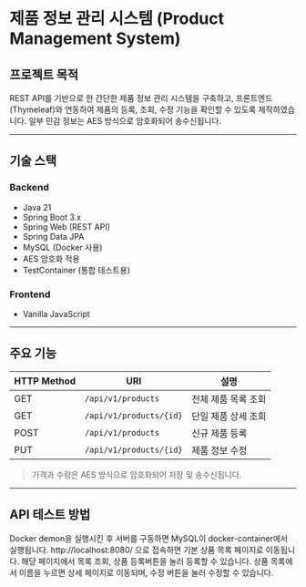 # 제품 정보 관리 시스템 (Product Management System)

## 프로젝트 목적

REST API를 기반으로 한 간단한 제품 정보 관리 시스템을 구축하고, 
프론트엔드(Thymeleaf)와 연동하여 제품의 등록, 조회, 수정 기능을 확인할 수 있도록 제작하였습니다. 
일부 민감 정보는 AES 방식으로 암호화되어 송수신됩니다.

---

## 기술 스택

### Backend
- Java 21
- Spring Boot 3.x
- Spring Web (REST API)
- Spring Data JPA
- MySQL (Docker 사용)
- AES 암호화 적용
- TestContainer (통합 테스트용)

### Frontend
- Vanilla JavaScript

---

## 주요 기능

| HTTP Method | URI                     | 설명                |
|-------------|-------------------------|---------------------|
| GET         | `/api/v1/products`      | 전체 제품 목록 조회 |
| GET         | `/api/v1/products/{id}` | 단일 제품 상세 조회 |
| POST        | `/api/v1/products`      | 신규 제품 등록      |
| PUT         | `/api/v1/products/{id}` | 제품 정보 수정      |

> 가격과 수량은 AES 방식으로 암호화되어 저장 및 송수신됩니다.

---

## API 테스트 방법

Docker demon을 실행시킨 후 서버를 구동하면 MySQL이 docker-container에서 실행됩니다.
http://localhost:8080/ 으로 접속하면 기본 상품 목록 페이지로 이동됩니다.
해당 페이지에서 목록 조회, 상품 등록버튼을 눌러 등록할 수 있습니다.
상품 목록에서 이름을 누르면 상세 페이지로 이동되며, 수정 버튼을 눌러 수정할 수 있습니다.